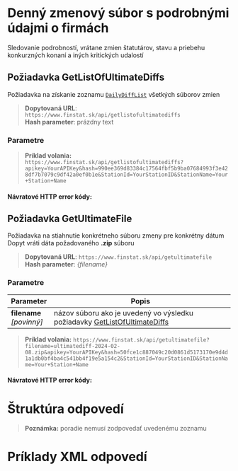 # Denný zmenový súbor s podrobnými údajmi o firmách
Sledovanie podrobností, vrátane zmien štatutárov, stavu a priebehu konkurzných konaní a iných kritických udalostí

## Požiadavka GetListOfUltimateDiffs
Požiadavka na získanie zoznamu [`DailyDiffList`](#DailyDiffList) všetkých súborov zmien

> **Dopytovaná URL**: ```https://www.finstat.sk/api/getlistofultimatediffs```<br />
> **Hash parameter**: prázdny text

### Parametre
[](../../../common/parameters/parameters-sk.md ':include')

> **Príklad volania:** ```https://www.finstat.sk/api/getlistofultimatediffs?apikey=YourAPIKey&hash=990ee369d83384c17564fbf5b9ba07684993f3e428df7b7079c9df42a0ef0b1e&StationId=YourStationID&StationName=Your+Station+Name```

#### Návratové HTTP error kódy:
[](../../../common/http/errorcodes-sk.md ':include')

## Požiadavka GetUltimateFile
Požiadavka na stiahnutie konkrétneho súboru zmeny pre konkrétny dátum
Dopyt vráti dáta požadovaného **.zip** súboru

> **Dopytovaná URL**: ```https://www.finstat.sk/api/getultimatefile```<br />
> **Hash parameter**: *{filename}*

### Parametre
| Parameter | Popis |
| ----------- | ----------- |
| **filename**<br />*[povinný]*| názov súboru ako je uvedený vo výsledku požiadavky [GetListOfUltimateDiffs](#požiadavka-getlistofultimatediffs) |

[](../../../common/parameters/parameters-sk.md ':include')

> **Príklad volania:** ```https://www.finstat.sk/api/getultimatefile?filename=ultimatediff-2024-02-08.zip&apikey=YourAPIKey&hash=50fce1c887049c20d0861d5173170e9d4d1a1db0bf4ba4c541bb4f19e5a154c2&StationId=YourStationID&StationName=Your+Station+Name```

#### Návratové HTTP error kódy:
[](../../../common/http/errorcodes-sk-file.md ':include')

[](../../../common/http/errorcodes-sk.md ':include')

# Štruktúra odpovedí
[](../../../common/responses/diff-sk.md ':include')

[](../../../common/responses/dailydiff-sk.md ':include')

[](../../../common/responses/extendeddiff-sk.md ':include')

[](../../../common/responses/ultimatediff-sk.md ':include')

[](../../../common/responses/extendeddiffother-sk.md ':include')

[](../../../common/responses/ultimatediffother-sk.md':include')

> **Poznámka:** poradie nemusí zodpovedať uvedenému zoznamu

# Príklady XML odpovedí
[](../../../common/examples/diff-ultimate.md ':include')